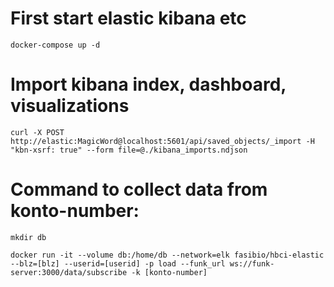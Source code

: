 # First start elastic kibana etc

`docker-compose up -d`

# Import kibana index, dashboard, visualizations

`curl -X POST http://elastic:MagicWord@localhost:5601/api/saved_objects/_import -H "kbn-xsrf: true" --form file=@./kibana_imports.ndjson`

# Command to collect data from konto-number: 

`mkdir db`

`docker run -it --volume db:/home/db --network=elk fasibio/hbci-elastic --blz=[blz] --userid=[userid] -p load --funk_url ws://funk-server:3000/data/subscribe -k [konto-number] `
